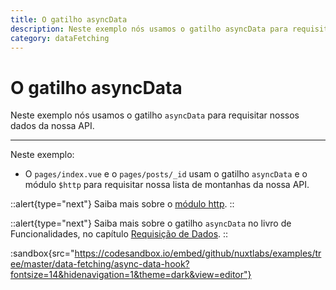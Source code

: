 ```yaml
---
title: O gatilho asyncData
description: Neste exemplo nós usamos o gatilho asyncData para requisitar nossos dados da nossa API.
category: dataFetching
---
```


# O gatilho asyncData

Neste exemplo nós usamos o gatilho `asyncData` para requisitar nossos dados da nossa API.

---

Neste exemplo:

- O `pages/index.vue` e o `pages/posts/_id` usam o gatilho `asyncData` e o módulo `$http` para requisitar nossa lista de montanhas da nossa API.

::alert{type="next"}
Saiba mais sobre o [módulo http](https://http.nuxtjs.org/).
::

::alert{type="next"}
Saiba mais sobre o gatilho `asyncData` no livro de Funcionalidades, no capítulo [Requisição de Dados](/docs/features/data-fetching).
::

:sandbox{src="https://codesandbox.io/embed/github/nuxtlabs/examples/tree/master/data-fetching/async-data-hook?fontsize=14&hidenavigation=1&theme=dark&view=editor"}
